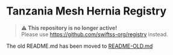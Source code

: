 # Tanzania Mesh Hernia Registry

> **:warning: This repository is no longer active!**  
> Please use https://github.com/swiftss-org/registry instead.

The old README.md has been moved to [README-OLD.md](README-OLD.md)